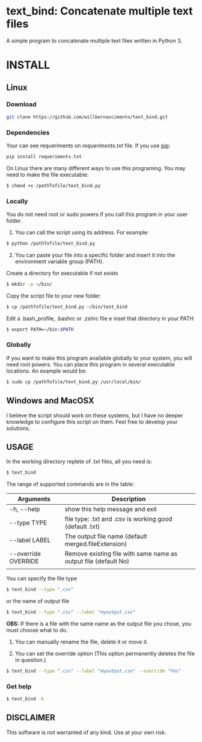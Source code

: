# text_bind: Concatenate multiple text files
A simple program to concatenate multiple text files written in Python 3.

# INSTALL

## Linux

### Download
```bash
git clone https://github.com/willbernascimento/text_bind.git

```

### Dependencies
Your can see requeriments on *requeriments.txt* file. If you use [pip](https://pip.pypa.io/en/latest/reference/pip_install/#id18):

```bash
pip install requeriments.txt

```

On Linux there are many different ways to use this programing. You may need to make the file executable: 

```bash
$ chmod +x /pathTofile/text_bind.py

```

### Locally
You do not need root or sudo powers if you call this program in your user folder.

1. You can call the script using its address. For example:

```bash
$ python /pathTofile/text_bind.py

```

2. You can paste your file into a specific folder and insert it into the environment variable group (PATH).

Create a directory for executable if not exists 

```bash
$ mkdir -p ~/bin/ 

```
Copy the script file to your new folder

```bash
$ cp /pathTofile/text_bind.py ~/bin/text_bind

```

Edit a .bash_profile, .bashrc or .zshrc file e inset that directory in your PATH

```bash
$ export PATH=~/bin:$PATH
```

### Globally
If you want to make this program available globally to your system, you will need root powers. You can place this program in several executable locations. An example would be:

```bash
$ sudo cp /pathTofile/text_bind.py /usr/local/bin/
```

## Windows and MacOSX
I believe the script should work on these systems, but I have no deeper knowledge to configure this script on them. Feel free to develop your solutions.

## USAGE
In the working directory replete of .txt files, all you need is:

```bash
$ text_bind
```

The range of supported commands are in the table:

| Arguments            | Description
|----------------------|----------------------------------------------
| -h, --help           | show this help message and exit
| --type TYPE          | file type: .txt and .csv is working good (default .txt)
| --label LABEL        | The output file name (default merged.fileExtension)
| --override OVERRIDE  | Remove existing file with same name as output file (default No)
|                      |

You can specify the file type

```bash
$ text_bind --type ".csv"
```

or the name of output file

```bash
$ text_bind --type ".csv" --label "myoutput.csv"
```

**OBS:**
If there is a file with the same name as the output file you chose, you must choose what to do.

1. You can manually rename the file, delete it or move it.

2. You can set the override option (This option permanently deletes the file in question.)

```bash
$ text_bind --type ".csv" --label "myoutput.csv" --override "Yes"
```

### Get help
```bash
$ text_bind -h
```


## DISCLAIMER
This software is not warranted of any kind. Use at your own risk.

